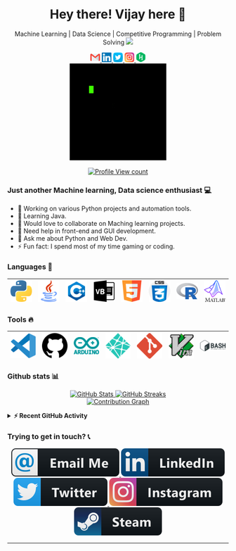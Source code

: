 <h1 align="center"> Hey there! Vijay here 👋 </h1>
<p align="center">
   Machine Learning | Data Science | Competitive Programming | Problem Solving   <img src="https://media.giphy.com/media/WUlplcMpOCEmTGBtBW/giphy.gif" width="30">
</p>

<p align="center">
  <a href="mailto:vijaybalaji2477@gmail.com">
    <img alt="Gmail" width="22px" src="https://raw.githubusercontent.com/SVijayB/SVijayB/master/assets/SVG/Social/gmail.svg" />
  </a>

  <a href="https://www.linkedin.com/in/svijayb/">
    <img alt="Linkedin" width="22px" src="https://raw.githubusercontent.com/SVijayB/SVijayB/master/assets/SVG/Social/linkedin.svg" />
  </a>

  <a href="https://twitter.com/VijaybalajiS1">
    <img alt="VijaybalajiS1 | Twitter" width="22px" src="https://raw.githubusercontent.com/SVijayB/SVijayB/master/assets/SVG/Social/twitter.svg" />
  </a>

  <a href="https://www.instagram.com/s.vj._/">
    <img alt="Instagram" width="22px" src="https://raw.githubusercontent.com/SVijayB/SVijayB/master/assets/SVG/Social/instagram.svg" />
  </a>

  <a href="https://www.hackerrank.com/SVijayB">
    <img alt="Instagram" width="22px" src="https://raw.githubusercontent.com/SVijayB/SVijayB/master/assets/SVG/Social/hackerrank.svg" />
  </a>

  <br />
  <a href="http://vijaybalaji.me/">
    <img align="center" alt="GIF" src="https://raw.githubusercontent.com/SVijayB/SVijayB/master/assets/GIF/Gif.gif" />
  </a>
  <br /><br />
  <a href="https://github.com/SVijayB">
  <img alt="Profile View count" src="https://komarev.com/ghpvc/?username=SVijayB&style=flat-square&color=brightgreen" />
  </a>
</p>


### Just another Machine learning, Data science enthusiast 💻 

  - 📝 Working on various Python projects and automation tools.
  - 🌱 Learning Java.
  - 👯 Would love to collaborate on Maching learning projects.
  - 🤔 Need help in front-end and GUI development.
  - 💬 Ask me about Python and Web Dev.
  - ⚡ Fun fact: I spend most of my time gaming or coding.

### Languages 🚀

|<a href="https://www.python.org/"><img src="https://raw.githubusercontent.com/SVijayB/SVijayB/master/assets/SVG/Languages/python.svg" width=60></a> | <a href="https://www.java.com/en/"><img src="https://raw.githubusercontent.com/SVijayB/SVijayB/master/assets/SVG/Languages/java.svg" width=60></a>| <a href="https://isocpp.org/"><img src="https://raw.githubusercontent.com/SVijayB/SVijayB/master/assets/SVG/Languages/c++.svg" width=60></a>| <a href="https://docs.microsoft.com/en-us/dotnet/visual-basic/"><img src="https://raw.githubusercontent.com/SVijayB/SVijayB/master/assets/SVG/Languages/visual-basic.svg" width=60></a> |<a href="https://developer.mozilla.org/en-US/docs/Web/Guide/HTML/HTML5"><img src="https://raw.githubusercontent.com/SVijayB/SVijayB/master/assets/SVG/Languages/html5.svg" width=60></a> |<a href="https://developer.mozilla.org/en-US/docs/Web/CSS"><img src="https://raw.githubusercontent.com/SVijayB/SVijayB/master/assets/SVG/Languages/css.svg" width=60></a> |<a href="https://www.r-project.org/"><img src="https://raw.githubusercontent.com/SVijayB/SVijayB/master/assets/SVG/Languages/r.svg" width=60></a> |<a href="https://www.mathworks.com/"><img src="https://raw.githubusercontent.com/SVijayB/SVijayB/master/assets/SVG/Languages/matlab.svg" width=60></a> |
|:---:|:---:|:---:|:---:|:---:|:---:|:---:|:---:|

### Tools 🔥

|<a href="https://code.visualstudio.com/"><img src="https://raw.githubusercontent.com/SVijayB/SVijayB/master/assets/SVG/Tools/Vscode.svg" width=60></a> |<a href="http://github.com/"><img src="https://raw.githubusercontent.com/SVijayB/SVijayB/master/assets/SVG/Tools/github.svg" width=60></a> |<a href="https://www.arduino.cc/"><img src="https://raw.githubusercontent.com/SVijayB/SVijayB/master/assets/SVG/Tools/arduino.svg" width=60></a> |<a href="https://www.netlify.com/"><img src="https://raw.githubusercontent.com/SVijayB/SVijayB/master/assets/SVG/Tools/netlify.svg" width=60></a> |<a href="https://git-scm.com/"><img src="https://raw.githubusercontent.com/SVijayB/SVijayB/master/assets/SVG/Tools/git.svg" width=60></a> |<a href="https://www.vim.org/"><img src="https://raw.githubusercontent.com/SVijayB/SVijayB/master/assets/SVG/Tools/vim.svg" width=60></a> |<a href="https://www.gnu.org/software/bash/"><img src="https://raw.githubusercontent.com/SVijayB/SVijayB/master/assets/SVG/Tools/bash.svg" width=60></a> |
|:---:|:---:|:---:|:---:|:---:|:---:|:---:|

### Github stats 📊

<p align="center">
  <a href="https://sourcerer.io/svijayb">
    <img alt = "GitHub Stats" src = "https://github-readme-stats.vercel.app/api?username=SVijayB&show_icons=true&theme=light">
  </a>
  <a href="https://sourcerer.io/svijayb">
    <img alt = "GitHub Streaks" src = "https://github-readme-streak-stats.herokuapp.com?user=SVijayB&theme=blood&ring=1E90FF&sideNums=1E90FF&sideLabels=1E90FF&currStreakLabel=1E90FF&fire=FF0000&currStreakNum=FF0000">
  </a>
  <br>
  <a href="https://sourcerer.io/svijayb">
    <img alt = "Contribution Graph" src = "https://activity-graph.herokuapp.com/graph?username=SVijayB&theme=react-dark">
  </a>
</p>

<details>
   <summary><b>⚡ Recent GitHub Activity</b></summary>
  <br/>

<!--START_SECTION:activity-->
1. 💪 Opened PR [#15](https://github.com/SVijayB/OSC-DBot/pull/15) in [SVijayB/OSC-DBot](https://github.com/SVijayB/OSC-DBot)
2. 💪 Opened PR [#4](https://github.com/Open-Source-Community-VIT-AP/OSC-API/pull/4) in [Open-Source-Community-VIT-AP/OSC-API](https://github.com/Open-Source-Community-VIT-AP/OSC-API)
3. ❗️ Opened issue [#14](https://github.com/SVijayB/OSC-DBot/issues/14) in [SVijayB/OSC-DBot](https://github.com/SVijayB/OSC-DBot)
4. ❗️ Closed issue [#1](https://github.com/SVijayB/PyHub/issues/1) in [SVijayB/PyHub](https://github.com/SVijayB/PyHub)
5. ❌ Closed PR [#1](https://github.com/mingxuanM/Restaurant_Billing_Management_System/pull/1) in [mingxuanM/Restaurant_Billing_Management_System](https://github.com/mingxuanM/Restaurant_Billing_Management_System)
<!--END_SECTION:activity-->
</details>

### Trying to get in touch? 📞

<p align="center">
  <a href="mailto:vijaybalaji2477@gmail.com">
    <img alt="Gmail" src="https://raw.githubusercontent.com/SVijayB/SVijayB/master/assets/SVG/Contact/email.svg" style="vertical-align:top margin:6px 4px"/>
  </a>

  <a href="https://www.linkedin.com/in/svijayb/">
    <img alt="Linkedin" src="https://raw.githubusercontent.com/SVijayB/SVijayB/master/assets/SVG/Contact/linkedin.svg" style="vertical-align:top margin:6px 4px"/>
  </a>

  <a href="https://twitter.com/VijaybalajiS1">
    <img alt="Twitter" src="https://raw.githubusercontent.com/SVijayB/SVijayB/master/assets/SVG/Contact/twitter.svg" style="vertical-align:top margin:6px 4px"/>
  </a>

  <a href="https://www.instagram.com/s.vj._/">
    <img alt="Instagram" src="https://raw.githubusercontent.com/SVijayB/SVijayB/master/assets/SVG/Contact/instagram.svg" style="vertical-align:top margin:6px 4px"/>
  </a>

  <a href="https://steamcommunity.com/id/strangelychaotic">
    <img alt="Instagram" src="https://raw.githubusercontent.com/SVijayB/SVijayB/master/assets/SVG/Contact/steam.svg" style="vertical-align:top margin:6px 4px"/>
  </a>
</p>

---
